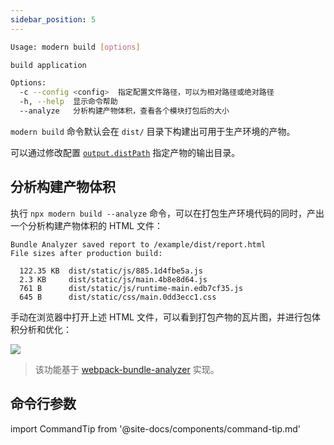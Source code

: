 ```yaml
---
sidebar_position: 5
---
```


```bash
Usage: modern build [options]

build application

Options:
  -c --config <config>  指定配置文件路径，可以为相对路径或绝对路径
  -h, --help  显示命令帮助
  --analyze   分析构建产物体积，查看各个模块打包后的大小
```

`modern build` 命令默认会在 `dist/` 目录下构建出可用于生产环境的产物。

可以通过修改配置 [`output.distPath`](/docs/configure/app/output/dist-path) 指定产物的输出目录。

## 分析构建产物体积

执行 `npx modern build --analyze` 命令，可以在打包生产环境代码的同时，产出一个分析构建产物体积的 HTML 文件：

```
Bundle Analyzer saved report to /example/dist/report.html
File sizes after production build:

  122.35 KB  dist/static/js/885.1d4fbe5a.js
  2.3 KB     dist/static/js/main.4b8e8d64.js
  761 B      dist/static/js/runtime-main.edb7cf35.js
  645 B      dist/static/css/main.0dd3ecc1.css
```

手动在浏览器中打开上述 HTML 文件，可以看到打包产物的瓦片图，并进行包体积分析和优化：

<img src="https://lf3-static.bytednsdoc.com/obj/eden-cn/aphqeh7uhohpquloj/modern-js/mwa-build-analyze-8784f762c1ab0cb20935829d5f912c4c.png" />

> 该功能基于 [webpack-bundle-analyzer](https://github.com/webpack-contrib/webpack-bundle-analyzer) 实现。

## 命令行参数

import CommandTip from '@site-docs/components/command-tip.md'

<CommandTip />
